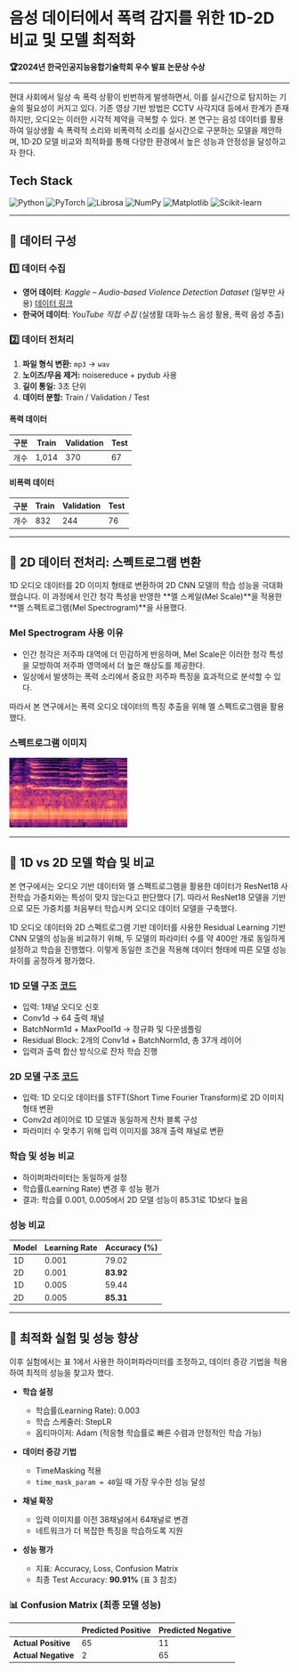 # 음성 데이터에서 폭력 감지를 위한 1D-2D 비교 및 모델 최적화

**🏆2024년 한국인공지능융합기술학회 우수 발표 논문상 수상**

---

현대 사회에서 일상 속 폭력 상황이 빈번하게 발생하면서, 이를 실시간으로 탐지하는 기술의 필요성이 커지고 있다. 기존 영상 기반 방법은 CCTV 사각지대 등에서 한계가 존재하지만, 오디오는 이러한 시각적 제약을 극복할 수 있다.
본 연구는 음성 데이터를 활용하여 일상생활 속 폭력적 소리와 비폭력적 소리를 실시간으로 구분하는 모델을 제안하며,
1D·2D 모델 비교와 최적화를 통해 다양한 환경에서 높은 성능과 안정성을 달성하고자 한다.

## Tech Stack

![Python](https://img.shields.io/badge/Python-3776AB?style=for-the-badge&logo=python&logoColor=white) ![PyTorch](https://img.shields.io/badge/PyTorch-EE4C2C?style=for-the-badge&logo=pytorch&logoColor=white) ![Librosa](https://img.shields.io/badge/Librosa-000000?style=for-the-badge&logo=python&logoColor=white) ![NumPy](https://img.shields.io/badge/NumPy-013243?style=for-the-badge&logo=numpy&logoColor=white) ![Matplotlib](https://img.shields.io/badge/Matplotlib-11557C?style=for-the-badge&logo=matplotlib&logoColor=white) ![Scikit-learn](https://img.shields.io/badge/scikit--learn-F7931E?style=for-the-badge&logo=scikit-learn&logoColor=white)

---

## 📰 데이터 구성


### 1️⃣ 데이터 수집
- **영어 데이터**: *Kaggle – Audio-based Violence Detection Dataset* (일부만 사용) [데이터 링크](http://kaggle.com/datasets/fangfangz/audio-based-violence-detection-dataset)
- **한국어 데이터**: *YouTube 직접 수집* (실생활 대화·뉴스 음성 활용, 폭력 음성 추출)

### 2️⃣ 데이터 전처리
1. **파일 형식 변환:** `mp3` → `wav`  
2. **노이즈/무음 제거:** noisereduce + pydub 사용  
3. **길이 통일:** 3초 단위  
4. **데이터 분할:** Train / Validation / Test

#### 폭력 데이터
| 구분 | Train | Validation | Test |
|------|-------|------------|------|
| 개수 | 1,014 | 370        | 67   |

#### 비폭력 데이터
| 구분 | Train | Validation | Test |
|------|-------|------------|------|
| 개수 | 832   | 244        | 76   |

---

## 📰 2D 데이터 전처리: 스펙트로그램 변환

1D 오디오 데이터를 2D 이미지 형태로 변환하여 2D CNN 모델의 학습 성능을 극대화했습니다. 이 과정에서 인간 청각 특성을 반영한 **멜 스케일(Mel Scale)**을 적용한 **멜 스펙트로그램(Mel Spectrogram)**을 사용했다.

### Mel Spectrogram 사용 이유
- 인간 청각은 저주파 대역에 더 민감하게 반응하며, Mel Scale은 이러한 청각 특성을 모방하여 저주파 영역에서 더 높은 해상도를 제공한다.
- 일상에서 발생하는 폭력 소리에서 중요한 저주파 특징을 효과적으로 분석할 수 있다.

따라서 본 연구에서는 폭력 오디오 데이터의 특징 추출을 위해 멜 스펙트로그램을 활용했다.

### 스펙트로그램 이미지
![Mel Spectrogram 예시](spectrogram.PNG)

---

## 📰 1D vs 2D 모델 학습 및 비교

본 연구에서는 오디오 기반 데이터와 멜 스펙트로그램을 활용한 데이터가 ResNet18 사전학습 가중치와는 특성이 맞지 않는다고 판단했다 [7]. 따라서 ResNet18 모델을 기반으로 모든 가중치를 처음부터 학습시켜 오디오 데이터 모델을 구축했다.

1D 오디오 데이터와 2D 스펙트로그램 기반 데이터를 사용한 Residual Learning 기반 CNN 모델의 성능을 비교하기 위해, 두 모델의 파라미터 수를 약 400만 개로 동일하게 설정하고 학습을 진행했다. 이렇게 동일한 조건을 적용해 데이터 형태에 따른 모델 성능 차이를 공정하게 평가했다.

### 1D 모델 구조 [코드](./1D_model.py)
- 입력: 1채널 오디오 신호  
- Conv1d → 64 출력 채널  
- BatchNorm1d + MaxPool1d → 정규화 및 다운샘플링  
- Residual Block: 2개의 Conv1d + BatchNorm1d, 총 37개 레이어  
- 입력과 출력 합산 방식으로 잔차 학습 진행

### 2D 모델 구조 [코드](./2D_model.py)
- 입력: 1D 오디오 데이터를 STFT(Short Time Fourier Transform)로 2D 이미지 형태 변환  
- Conv2d 레이어로 1D 모델과 동일하게 잔차 블록 구성  
- 파라미터 수 맞추기 위해 입력 이미지를 38개 출력 채널로 변환  

### 학습 및 성능 비교
- 하이퍼파라미터는 동일하게 설정  
- 학습률(Learning Rate) 변경 후 성능 평가  
- 결과: 학습률 0.001, 0.005에서 2D 모델 성능이 85.31로 1D보다 높음

### 성능 비교
| Model | Learning Rate | Accuracy (%) |
|-------|---------------|-------------|
| 1D    | 0.001         | 79.02       |
| 2D    | 0.001         | **83.92**   |
| 1D    | 0.005         | 59.44       |
| 2D    | 0.005         | **85.31**   |

---

## 📰 최적화 실험 및 성능 향상

이후 실험에서는 표 1에서 사용한 하이퍼파라미터를 조정하고, 데이터 증강 기법을 적용하여 최적의 성능을 찾고자 했다.

- **학습 설정**  
  - 학습률(Learning Rate): 0.003  
  - 학습 스케줄러: StepLR  
  - 옵티마이저: Adam (적응형 학습률로 빠른 수렴과 안정적인 학습 가능)

- **데이터 증강 기법**  
  - TimeMasking 적용  
  - `time_mask_param = 40`일 때 가장 우수한 성능 달성

- **채널 확장**  
  - 입력 이미지를 이전 38채널에서 64채널로 변경  
  - 네트워크가 더 복잡한 특징을 학습하도록 지원

- **성능 평가**  
  - 지표: Accuracy, Loss, Confusion Matrix  
  - 최종 Test Accuracy: **90.91%** (표 3 참조)

### 📊 Confusion Matrix (최종 모델 성능)

|               | **Predicted Positive** | **Predicted Negative** |
|----------------|-------------------------|-------------------------|
| **Actual Positive** | 65 | 11 |
| **Actual Negative** | 2  | 65 |
